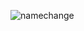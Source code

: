 ![namechange](https://github.com/illinoistech-itm/vchandrasekaran/blob/master/ITMD-521/Images/week2namechange.PNG)